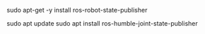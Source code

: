 sudo apt-get -y install ros-robot-state-publisher

sudo apt update
sudo apt install ros-humble-joint-state-publisher
